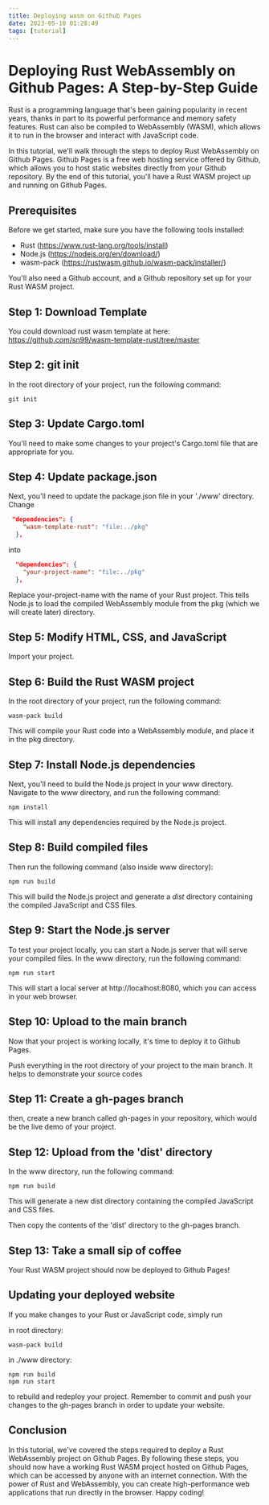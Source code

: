 ```yaml
---
title: Deploying wasm on Github Pages
date: 2023-05-10 01:28:49
tags: [tutorial]
---
```


# Deploying Rust WebAssembly on Github Pages: A Step-by-Step Guide

Rust is a programming language that's been gaining popularity in recent years, thanks in part to its powerful performance and memory safety features. Rust can also be compiled to WebAssembly (WASM), which allows it to run in the browser and interact with JavaScript code.

In this tutorial, we'll walk through the steps to deploy Rust WebAssembly on Github Pages. Github Pages is a free web hosting service offered by Github, which allows you to host static websites directly from your Github repository. By the end of this tutorial, you'll have a Rust WASM project up and running on Github Pages.

## Prerequisites

Before we get started, make sure you have the following tools installed:

- Rust (https://www.rust-lang.org/tools/install)
- Node.js (https://nodejs.org/en/download/)
- wasm-pack (https://rustwasm.github.io/wasm-pack/installer/)

You'll also need a Github account, and a Github repository set up for your Rust WASM project.

## Step 1: Download Template

You could download rust wasm template at here:
https://github.com/sn99/wasm-template-rust/tree/master

## Step 2: git init

In the root directory of your project, run the following command:

``` shell
git init
```

## Step 3: Update Cargo.toml

You'll need to make some changes to your project's Cargo.toml file that are appropriate for you.

## Step 4: Update package.json

Next, you'll need to update the package.json file in your './www' directory. Change

``` json
 "dependencies": {
    "wasm-template-rust": "file:../pkg"
  },
```
into

``` json
  "dependencies": {
    "your-project-name": "file:../pkg"
  },
```

Replace your-project-name with the name of your Rust project. This tells Node.js to load the compiled WebAssembly module from the pkg (which we will create later) directory.

## Step 5: Modify HTML, CSS, and JavaScript

Import your project.

## Step 6: Build the Rust WASM project

In the root directory of your project, run the following command:

``` shell
wasm-pack build
```

This will compile your Rust code into a WebAssembly module, and place it in the pkg directory.

## Step 7: Install Node.js dependencies

Next, you'll need to build the Node.js project in your www directory. Navigate to the www directory, and run the following command:

``` shell
npm install
```

This will install any dependencies required by the Node.js project.

## Step 8: Build compiled  files

Then run the following command (also inside www directory):

``` shell
npm run build
```

This will build the Node.js project and generate a _dist_ directory containing the compiled JavaScript and CSS files.

## Step 9: Start the Node.js server

To test your project locally, you can start a Node.js server that will serve your compiled files. In the www directory, run the following command:

``` shell
npm run start
```

This will start a local server at http://localhost:8080, which you can access in your web browser.

## Step 10: Upload to the main branch

Now that your project is working locally, it's time to deploy it to Github Pages. 

Push everything in the root directory of your project to the main branch.
It helps to demonstrate your source codes

## Step 11: Create a gh-pages branch

then, create a new branch called gh-pages in your repository, which would be the live demo of your project.


## Step 12: Upload from the 'dist' directory

In the www directory, run the following command:

``` shell
npm run build
```

This will generate a new dist directory containing the compiled JavaScript and CSS files.

Then copy the contents of the 'dist' directory to the gh-pages branch.

## Step 13: Take a small sip of coffee

Your Rust WASM project should now be deployed to Github Pages! 

## Updating your deployed website

If you make changes to your Rust or JavaScript code, simply run

in root directory:
``` shell
wasm-pack build
```

in ./www directory:
``` shell
npm run build
npm run start
```

to rebuild and redeploy your project. Remember to commit and push your changes to the gh-pages branch in order to update your website.

## Conclusion

In this tutorial, we've covered the steps required to deploy a Rust WebAssembly project on Github Pages. By following these steps, you should now have a working Rust WASM project hosted on Github Pages, which can be accessed by anyone with an internet connection. With the power of Rust and WebAssembly, you can create high-performance web applications that run directly in the browser. Happy coding!
